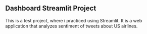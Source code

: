 ## Dashboard Streamlit Project
This is a test project, where i practiced using Streamlit. It is a web application that analyzes sentiment of tweets about US airlines.
